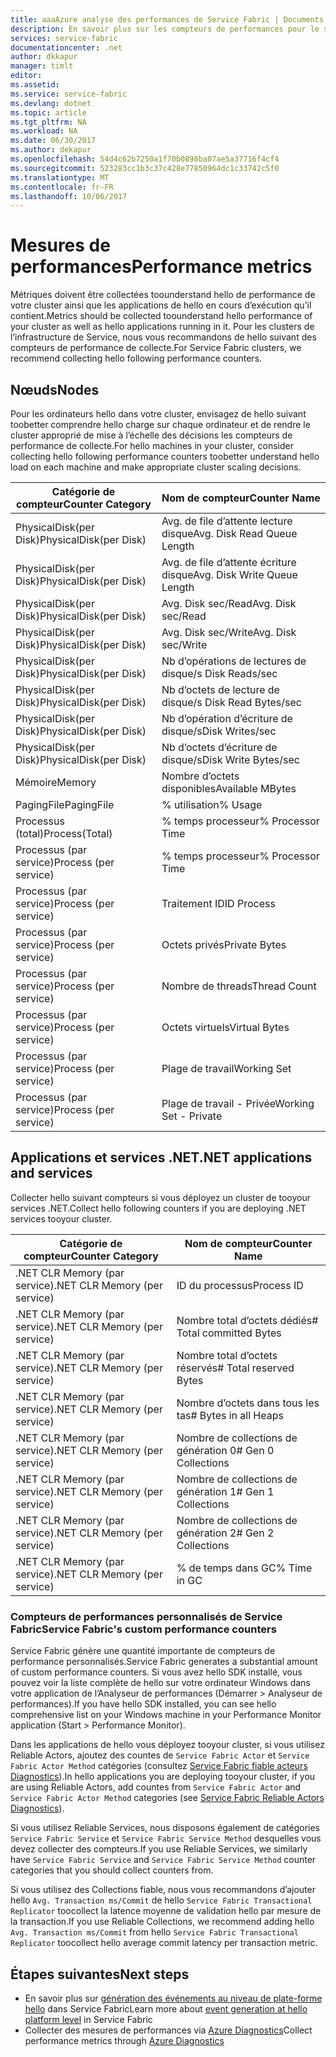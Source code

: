 ```yaml
---
title: aaaAzure analyse des performances de Service Fabric | Documents Microsoft
description: En savoir plus sur les compteurs de performances pour le suivi et le diagnostic des clusters Azure Service Fabric.
services: service-fabric
documentationcenter: .net
author: dkkapur
manager: timlt
editor: 
ms.assetid: 
ms.service: service-fabric
ms.devlang: dotnet
ms.topic: article
ms.tgt_pltfrm: NA
ms.workload: NA
ms.date: 06/30/2017
ms.author: dekapur
ms.openlocfilehash: 54d4c62b7250a1f70b0898ba07ae5a37716f4cf4
ms.sourcegitcommit: 523283cc1b3c37c428e77850964dc1c33742c5f0
ms.translationtype: MT
ms.contentlocale: fr-FR
ms.lasthandoff: 10/06/2017
---
```

# <a name="performance-metrics"></a><span data-ttu-id="86d61-103">Mesures de performances</span><span class="sxs-lookup"><span data-stu-id="86d61-103">Performance metrics</span></span>

<span data-ttu-id="86d61-104">Métriques doivent être collectées toounderstand hello de performance de votre cluster ainsi que les applications de hello en cours d’exécution qu’il contient.</span><span class="sxs-lookup"><span data-stu-id="86d61-104">Metrics should be collected toounderstand hello performance of your cluster as well as hello applications running in it.</span></span> <span data-ttu-id="86d61-105">Pour les clusters de l’infrastructure de Service, nous vous recommandons de hello suivant des compteurs de performance de collecte.</span><span class="sxs-lookup"><span data-stu-id="86d61-105">For Service Fabric clusters, we recommend collecting hello following performance counters.</span></span>

## <a name="nodes"></a><span data-ttu-id="86d61-106">Nœuds</span><span class="sxs-lookup"><span data-stu-id="86d61-106">Nodes</span></span>

<span data-ttu-id="86d61-107">Pour les ordinateurs hello dans votre cluster, envisagez de hello suivant toobetter comprendre hello charge sur chaque ordinateur et de rendre le cluster approprié de mise à l’échelle des décisions les compteurs de performance de collecte.</span><span class="sxs-lookup"><span data-stu-id="86d61-107">For hello machines in your cluster, consider collecting hello following performance counters toobetter understand hello load on each machine and make appropriate cluster scaling decisions.</span></span>

| <span data-ttu-id="86d61-108">Catégorie de compteur</span><span class="sxs-lookup"><span data-stu-id="86d61-108">Counter Category</span></span> | <span data-ttu-id="86d61-109">Nom de compteur</span><span class="sxs-lookup"><span data-stu-id="86d61-109">Counter Name</span></span> |
| --- | --- |
| <span data-ttu-id="86d61-110">PhysicalDisk(per Disk)</span><span class="sxs-lookup"><span data-stu-id="86d61-110">PhysicalDisk(per Disk)</span></span> | <span data-ttu-id="86d61-111">Avg. de file d’attente lecture disque</span><span class="sxs-lookup"><span data-stu-id="86d61-111">Avg. Disk Read Queue Length</span></span> |
| <span data-ttu-id="86d61-112">PhysicalDisk(per Disk)</span><span class="sxs-lookup"><span data-stu-id="86d61-112">PhysicalDisk(per Disk)</span></span> | <span data-ttu-id="86d61-113">Avg. de file d’attente écriture disque</span><span class="sxs-lookup"><span data-stu-id="86d61-113">Avg. Disk Write Queue Length</span></span> |
| <span data-ttu-id="86d61-114">PhysicalDisk(per Disk)</span><span class="sxs-lookup"><span data-stu-id="86d61-114">PhysicalDisk(per Disk)</span></span> | <span data-ttu-id="86d61-115">Avg. Disk sec/Read</span><span class="sxs-lookup"><span data-stu-id="86d61-115">Avg. Disk sec/Read</span></span> |
| <span data-ttu-id="86d61-116">PhysicalDisk(per Disk)</span><span class="sxs-lookup"><span data-stu-id="86d61-116">PhysicalDisk(per Disk)</span></span> | <span data-ttu-id="86d61-117">Avg. Disk sec/Write</span><span class="sxs-lookup"><span data-stu-id="86d61-117">Avg. Disk sec/Write</span></span> |
| <span data-ttu-id="86d61-118">PhysicalDisk(per Disk)</span><span class="sxs-lookup"><span data-stu-id="86d61-118">PhysicalDisk(per Disk)</span></span> | <span data-ttu-id="86d61-119">Nb d’opérations de lectures de disque/s </span><span class="sxs-lookup"><span data-stu-id="86d61-119">Disk Reads/sec</span></span> |
| <span data-ttu-id="86d61-120">PhysicalDisk(per Disk)</span><span class="sxs-lookup"><span data-stu-id="86d61-120">PhysicalDisk(per Disk)</span></span> | <span data-ttu-id="86d61-121">Nb d’octets de lecture de disque/s </span><span class="sxs-lookup"><span data-stu-id="86d61-121">Disk Read Bytes/sec</span></span> |
| <span data-ttu-id="86d61-122">PhysicalDisk(per Disk)</span><span class="sxs-lookup"><span data-stu-id="86d61-122">PhysicalDisk(per Disk)</span></span> | <span data-ttu-id="86d61-123">Nb d’opération d’écriture de disque/s</span><span class="sxs-lookup"><span data-stu-id="86d61-123">Disk Writes/sec</span></span> |
| <span data-ttu-id="86d61-124">PhysicalDisk(per Disk)</span><span class="sxs-lookup"><span data-stu-id="86d61-124">PhysicalDisk(per Disk)</span></span> | <span data-ttu-id="86d61-125">Nb d’octets d’écriture de disque/s</span><span class="sxs-lookup"><span data-stu-id="86d61-125">Disk Write Bytes/sec</span></span> |
| <span data-ttu-id="86d61-126">Mémoire</span><span class="sxs-lookup"><span data-stu-id="86d61-126">Memory</span></span> | <span data-ttu-id="86d61-127">Nombre d’octets disponibles</span><span class="sxs-lookup"><span data-stu-id="86d61-127">Available MBytes</span></span> |
| <span data-ttu-id="86d61-128">PagingFile</span><span class="sxs-lookup"><span data-stu-id="86d61-128">PagingFile</span></span> | <span data-ttu-id="86d61-129">% utilisation</span><span class="sxs-lookup"><span data-stu-id="86d61-129">% Usage</span></span> |
| <span data-ttu-id="86d61-130">Processus (total)</span><span class="sxs-lookup"><span data-stu-id="86d61-130">Process(Total)</span></span> | <span data-ttu-id="86d61-131">% temps processeur</span><span class="sxs-lookup"><span data-stu-id="86d61-131">% Processor Time</span></span> |
| <span data-ttu-id="86d61-132">Processus (par service)</span><span class="sxs-lookup"><span data-stu-id="86d61-132">Process (per service)</span></span> | <span data-ttu-id="86d61-133">% temps processeur</span><span class="sxs-lookup"><span data-stu-id="86d61-133">% Processor Time</span></span> |
| <span data-ttu-id="86d61-134">Processus (par service)</span><span class="sxs-lookup"><span data-stu-id="86d61-134">Process (per service)</span></span> | <span data-ttu-id="86d61-135">Traitement ID</span><span class="sxs-lookup"><span data-stu-id="86d61-135">ID Process</span></span> |
| <span data-ttu-id="86d61-136">Processus (par service)</span><span class="sxs-lookup"><span data-stu-id="86d61-136">Process (per service)</span></span> | <span data-ttu-id="86d61-137">Octets privés</span><span class="sxs-lookup"><span data-stu-id="86d61-137">Private Bytes</span></span> |
| <span data-ttu-id="86d61-138">Processus (par service)</span><span class="sxs-lookup"><span data-stu-id="86d61-138">Process (per service)</span></span> | <span data-ttu-id="86d61-139">Nombre de threads</span><span class="sxs-lookup"><span data-stu-id="86d61-139">Thread Count</span></span> |
| <span data-ttu-id="86d61-140">Processus (par service)</span><span class="sxs-lookup"><span data-stu-id="86d61-140">Process (per service)</span></span> | <span data-ttu-id="86d61-141">Octets virtuels</span><span class="sxs-lookup"><span data-stu-id="86d61-141">Virtual Bytes</span></span> |
| <span data-ttu-id="86d61-142">Processus (par service)</span><span class="sxs-lookup"><span data-stu-id="86d61-142">Process (per service)</span></span> | <span data-ttu-id="86d61-143">Plage de travail</span><span class="sxs-lookup"><span data-stu-id="86d61-143">Working Set</span></span> |
| <span data-ttu-id="86d61-144">Processus (par service)</span><span class="sxs-lookup"><span data-stu-id="86d61-144">Process (per service)</span></span> | <span data-ttu-id="86d61-145">Plage de travail - Privée</span><span class="sxs-lookup"><span data-stu-id="86d61-145">Working Set - Private</span></span> |

## <a name="net-applications-and-services"></a><span data-ttu-id="86d61-146">Applications et services .NET</span><span class="sxs-lookup"><span data-stu-id="86d61-146">.NET applications and services</span></span>

<span data-ttu-id="86d61-147">Collecter hello suivant compteurs si vous déployez un cluster de tooyour services .NET.</span><span class="sxs-lookup"><span data-stu-id="86d61-147">Collect hello following counters if you are deploying .NET services tooyour cluster.</span></span> 

| <span data-ttu-id="86d61-148">Catégorie de compteur</span><span class="sxs-lookup"><span data-stu-id="86d61-148">Counter Category</span></span> | <span data-ttu-id="86d61-149">Nom de compteur</span><span class="sxs-lookup"><span data-stu-id="86d61-149">Counter Name</span></span> |
| --- | --- |
| <span data-ttu-id="86d61-150">.NET CLR Memory (par service)</span><span class="sxs-lookup"><span data-stu-id="86d61-150">.NET CLR Memory (per service)</span></span> | <span data-ttu-id="86d61-151">ID du processus</span><span class="sxs-lookup"><span data-stu-id="86d61-151">Process ID</span></span> |
| <span data-ttu-id="86d61-152">.NET CLR Memory (par service)</span><span class="sxs-lookup"><span data-stu-id="86d61-152">.NET CLR Memory (per service)</span></span> | <span data-ttu-id="86d61-153">Nombre total d’octets dédiés</span><span class="sxs-lookup"><span data-stu-id="86d61-153"># Total committed Bytes</span></span> |
| <span data-ttu-id="86d61-154">.NET CLR Memory (par service)</span><span class="sxs-lookup"><span data-stu-id="86d61-154">.NET CLR Memory (per service)</span></span> | <span data-ttu-id="86d61-155">Nombre total d’octets réservés</span><span class="sxs-lookup"><span data-stu-id="86d61-155"># Total reserved Bytes</span></span> |
| <span data-ttu-id="86d61-156">.NET CLR Memory (par service)</span><span class="sxs-lookup"><span data-stu-id="86d61-156">.NET CLR Memory (per service)</span></span> | <span data-ttu-id="86d61-157">Nombre d’octets dans tous les tas</span><span class="sxs-lookup"><span data-stu-id="86d61-157"># Bytes in all Heaps</span></span> |
| <span data-ttu-id="86d61-158">.NET CLR Memory (par service)</span><span class="sxs-lookup"><span data-stu-id="86d61-158">.NET CLR Memory (per service)</span></span> | <span data-ttu-id="86d61-159">Nombre de collections de génération 0</span><span class="sxs-lookup"><span data-stu-id="86d61-159"># Gen 0 Collections</span></span> |
| <span data-ttu-id="86d61-160">.NET CLR Memory (par service)</span><span class="sxs-lookup"><span data-stu-id="86d61-160">.NET CLR Memory (per service)</span></span> | <span data-ttu-id="86d61-161">Nombre de collections de génération 1</span><span class="sxs-lookup"><span data-stu-id="86d61-161"># Gen 1 Collections</span></span> |
| <span data-ttu-id="86d61-162">.NET CLR Memory (par service)</span><span class="sxs-lookup"><span data-stu-id="86d61-162">.NET CLR Memory (per service)</span></span> | <span data-ttu-id="86d61-163">Nombre de collections de génération 2</span><span class="sxs-lookup"><span data-stu-id="86d61-163"># Gen 2 Collections</span></span> |
| <span data-ttu-id="86d61-164">.NET CLR Memory (par service)</span><span class="sxs-lookup"><span data-stu-id="86d61-164">.NET CLR Memory (per service)</span></span> | <span data-ttu-id="86d61-165">% de temps dans GC</span><span class="sxs-lookup"><span data-stu-id="86d61-165">% Time in GC</span></span> |

### <a name="service-fabrics-custom-performance-counters"></a><span data-ttu-id="86d61-166">Compteurs de performances personnalisés de Service Fabric</span><span class="sxs-lookup"><span data-stu-id="86d61-166">Service Fabric's custom performance counters</span></span>

<span data-ttu-id="86d61-167">Service Fabric génère une quantité importante de compteurs de performance personnalisés.</span><span class="sxs-lookup"><span data-stu-id="86d61-167">Service Fabric generates a substantial amount of custom performance counters.</span></span> <span data-ttu-id="86d61-168">Si vous avez hello SDK installé, vous pouvez voir la liste complète de hello sur votre ordinateur Windows dans votre application de l’Analyseur de performances (Démarrer > Analyseur de performances).</span><span class="sxs-lookup"><span data-stu-id="86d61-168">If you have hello SDK installed, you can see hello comprehensive list on your Windows machine in your Performance Monitor application (Start > Performance Monitor).</span></span> 

<span data-ttu-id="86d61-169">Dans les applications de hello vous déployez tooyour cluster, si vous utilisez Reliable Actors, ajoutez des countes de `Service Fabric Actor` et `Service Fabric Actor Method` catégories (consultez [Service Fabric fiable acteurs Diagnostics](service-fabric-reliable-actors-diagnostics.md)).</span><span class="sxs-lookup"><span data-stu-id="86d61-169">In hello applications you are deploying tooyour cluster, if you are using Reliable Actors, add countes from `Service Fabric Actor` and `Service Fabric Actor Method` categories (see [Service Fabric Reliable Actors Diagnostics](service-fabric-reliable-actors-diagnostics.md)).</span></span>

<span data-ttu-id="86d61-170">Si vous utilisez Reliable Services, nous disposons également de catégories `Service Fabric Service` et `Service Fabric Service Method` desquelles vous devez collecter des compteurs.</span><span class="sxs-lookup"><span data-stu-id="86d61-170">If you use Reliable Services, we similarly have `Service Fabric Service` and `Service Fabric Service Method` counter categories that you should collect counters from.</span></span> 

<span data-ttu-id="86d61-171">Si vous utilisez des Collections fiable, nous vous recommandons d’ajouter hello `Avg. Transaction ms/Commit` de hello `Service Fabric Transactional Replicator` toocollect la latence moyenne de validation hello par mesure de la transaction.</span><span class="sxs-lookup"><span data-stu-id="86d61-171">If you use Reliable Collections, we recommend adding hello `Avg. Transaction ms/Commit` from hello `Service Fabric Transactional Replicator` toocollect hello average commit latency per transaction metric.</span></span>


## <a name="next-steps"></a><span data-ttu-id="86d61-172">Étapes suivantes</span><span class="sxs-lookup"><span data-stu-id="86d61-172">Next steps</span></span>

* <span data-ttu-id="86d61-173">En savoir plus sur [génération des événements au niveau de plate-forme hello](service-fabric-diagnostics-event-generation-infra.md) dans Service Fabric</span><span class="sxs-lookup"><span data-stu-id="86d61-173">Learn more about [event generation at hello platform level](service-fabric-diagnostics-event-generation-infra.md) in Service Fabric</span></span>
* <span data-ttu-id="86d61-174">Collecter des mesures de performances via [Azure Diagnostics](service-fabric-diagnostics-event-aggregation-wad.md)</span><span class="sxs-lookup"><span data-stu-id="86d61-174">Collect performance metrics through [Azure Diagnostics](service-fabric-diagnostics-event-aggregation-wad.md)</span></span>
